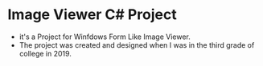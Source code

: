 # Image Viewer C# Project
* it's a Project for Winfdows Form Like Image Viewer. 
* The project was created and designed when I was in the third grade of college in 2019.
